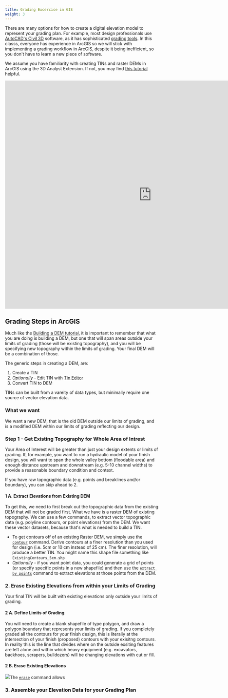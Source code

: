 ```yaml
---
title: Grading Excercise in GIS
weight: 3
---
```


There are many options for how to create a digital elevation model to represent your grading plan. For example, most design professionals use [AutoCAD's Civil 3D](https://www.autodesk.com/products/civil-3d/overview) software, as it has sophisticated [grading tools](https://knowledge.autodesk.com/support/civil-3d/learn-explore/caas/CloudHelp/cloudhelp/2018/ENU/Civil3D-UserGuide/files/GUID-3E75D600-B442-4C78-8DCC-C649E1ED1F87-htm.html). In this classs, everyone has experience in ArcGIS so we will stick with implementing a grading workflow in ArcGIS, despite it being inefficient, so you don't have to learn a new piece of software.

We assume you have familiarity with creating TINs and raster DEMs in ArcGIS using the 3D Analyst Extension. If not, you may find [this tutorial](http://gcd.riverscapes.xyz/Tutorials/Building_DEMs/building-dems.html) helpful.

<div class="responsive-embed">
<iframe src="https://docs.google.com/presentation/d/e/2PACX-1vSPh1Fmqs0hfmQcZJx_4icaaOzRE4D_dsaicXIPGgx4In_p3UdKYW28NeQEsQ5wkg1mZApthNzcBRbe/embed?start=false&loop=false&delayms=3000" frameborder="0" width="960" height="749" allowfullscreen="true" mozallowfullscreen="true" webkitallowfullscreen="true"></iframe>
</div>

## Grading Steps in ArcGIS

Much like the [Building a DEM  tutorial](http://gcd.riverscapes.xyz/Tutorials/Building_DEMs/building-dems.html), it is important to remember that what you are doing is building a DEM, but one that will span areas outside your limits of grading (those will be existing topography), and you will be specifying new topography within the limits of grading. Your final DEM will be a combination of those.

The generic steps in creating a DEM, are:
1. Create a TIN 
2. *Optionally* - Edit TIN with [Tin Editor](https://desktop.arcgis.com/en/arcmap/10.3/manage-data/tin/interactive-tin-editing-tools.htm)
2. Convert TIN to DEM

TINs can be built from a vareity of data types, but minimally require one source of vector elevation data. 

### What we want
We want a new DEM, that is the old DEM outside our limits of grading, and is a modified DEM within our limits of grading reflecting our design. 

### Step 1 - Get Existing Topography for Whole Area of Intrest 
Your Area of Interest will be greater than just your design extents or limits of grading. If, for example, you want to run a hydraulic model of your finish design, you will want to span the whole valley bottom (floodable area) and enough distance upstream and downstream (e.g. 5-10 channel widths) to provide a reasonable boundary condition and context.

If you have raw topographic data (e.g. points and breaklines and/or boundary), you can skip ahead to 2.

#### 1 A. Extract Elevations from Existing DEM
To get this, we need to first break out the topographic data from the existing DEM that will not be graded first. What we have is a raster DEM of existing topography. We can use a few commands, to extract vector topographic data (e.g. polyline contours, or point elevations) from the DEM. We want these vector datasets, because that's what is needed to build a TIN.  
- To get contours off of an existing Raster DEM, we simply use the [`contour`](https://desktop.arcgis.com/en/arcmap/10.3/tools/spatial-analyst-toolbox/contour.htm) command. Derive contours at a finer resolution than you used for design (i.e. 5cm or 10 cm instead of 25 cm). The finer resolution, will produce a better TIN. You might name this shape file something like `ExistingContours_5cm.shp`
- *Optionally* - if you want point data, you could generate a grid of points (or specify specific points in a new shapefile) and then use the [`extract by points`](https://desktop.arcgis.com/en/arcmap/10.3/tools/spatial-analyst-toolbox/extract-by-points.htm) command to extract elevations at those points from the DEM.

### 2. Erase Existing Elevations from within your Limits of Grading
Your final TIN will be built with existing elevations only outside your limits of grading. 

#### 2 A. Define Limits of Grading
You will need to create a blank shapefile of type polygon, and draw a polygon boundary that represents your limits of grading. If you completely graded all the contours for your finish design, this is literally at the intersection of your finish (proposed) contours with your exisitng contours.  In reality this is the line that divides where on the outside exsiting features are left alone and within which heavy equipment (e.g. excavators, backhoes, scrapers, bulldozers) will be changing elevations with cut or fill. 

#### 2 B. Erase Existing Elevations
<img src="https://desktop.arcgis.com/en/arcmap/10.7/tools/analysis-toolbox/GUID-40F0B845-07D7-4269-8E32-A5977821ADA2-web.gif"></img>The [`erase`](https://desktop.arcgis.com/en/arcmap/10.3/tools/analysis-toolbox/erase.htm) command allows 

### 3. Assemble your Elevation Data for your Grading Plan



